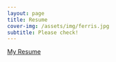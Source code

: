 ```yaml
---
layout: page
title: Resume
cover-img: /assets/img/ferris.jpg
subtitle: Please check!
---
```

[My Resume](assets/img/Resume_YunChungPan.pdf)